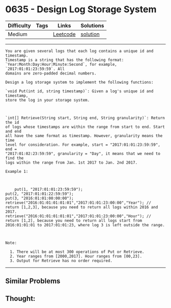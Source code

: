 # 0635 - Design Log Storage System

Difficulty  | Tags | Links | Solutions
----------- | ---- | ----- | -----
Medium |  | [Leetcode](https://leetcode.com/problems/design-log-storage-system) | [solution](https://leetcode.com/problems/design-log-storage-system/solution/)


-----------

```
You are given several logs that each log contains a unique id and timestamp.
Timestamp is a string that has the following format:
`Year:Month:Day:Hour:Minute:Second`, for example, `2017:01:01:23:59:59`. All
domains are zero-padded decimal numbers.

Design a log storage system to implement the following functions:

`void Put(int id, string timestamp)`: Given a log's unique id and timestamp,
store the log in your storage system.



`int[] Retrieve(String start, String end, String granularity)`: Return the id
of logs whose timestamps are within the range from start to end. Start and end
all have the same format as timestamp. However, granularity means the time
level for consideration. For example, start = "2017:01:01:23:59:59", end =
"2017:01:02:23:59:59", granularity = "Day", it means that we need to find the
logs within the range from Jan. 1st 2017 to Jan. 2nd 2017.

Example 1:



    put(1, "2017:01:01:23:59:59");put(2, "2017:01:01:22:59:59");put(3, "2016:01:01:00:00:00");retrieve("2016:01:01:01:01:01","2017:01:01:23:00:00","Year"); // return [1,2,3], because you need to return all logs within 2016 and 2017.retrieve("2016:01:01:01:01:01","2017:01:01:23:00:00","Hour"); // return [1,2], because you need to return all logs start from 2016:01:01:01 to 2017:01:01:23, where log 3 is left outside the range.



Note:

  1. There will be at most 300 operations of Put or Retrieve.
  2. Year ranges from [2000,2017]. Hour ranges from [00,23].
  3. Output for Retrieve has no order required.
```

-----------


## Similar Problems




## Thought:
